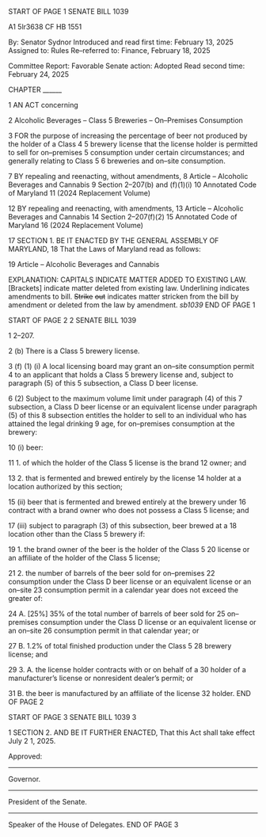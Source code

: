 START OF PAGE 1
SENATE BILL 1039

A1 5lr3638
CF HB 1551

By: Senator Sydnor
Introduced and read first time: February 13, 2025
Assigned to: Rules
Re–referred to: Finance, February 18, 2025

Committee Report: Favorable
Senate action: Adopted
Read second time: February 24, 2025

CHAPTER ______

1 AN ACT concerning

2 Alcoholic Beverages – Class 5 Breweries – On–Premises Consumption

3 FOR the purpose of increasing the percentage of beer not produced by the holder of a Class
4 5 brewery license that the license holder is permitted to sell for on–premises
5 consumption under certain circumstances; and generally relating to Class 5
6 breweries and on–site consumption.

7 BY repealing and reenacting, without amendments,
8 Article – Alcoholic Beverages and Cannabis
9 Section 2–207(b) and (f)(1)(i)
10 Annotated Code of Maryland
11 (2024 Replacement Volume)

12 BY repealing and reenacting, with amendments,
13 Article – Alcoholic Beverages and Cannabis
14 Section 2–207(f)(2)
15 Annotated Code of Maryland
16 (2024 Replacement Volume)

17 SECTION 1. BE IT ENACTED BY THE GENERAL ASSEMBLY OF MARYLAND,
18 That the Laws of Maryland read as follows:

19 Article – Alcoholic Beverages and Cannabis

EXPLANATION: CAPITALS INDICATE MATTER ADDED TO EXISTING LAW.
[Brackets] indicate matter deleted from existing law.
Underlining indicates amendments to bill.
~~Strike~~ ~~out~~ indicates matter stricken from the bill by amendment or deleted from the law by
amendment. *sb1039*
END OF PAGE 1

START OF PAGE 2
2 SENATE BILL 1039

1 2–207.

2 (b) There is a Class 5 brewery license.

3 (f) (1) (i) A local licensing board may grant an on–site consumption permit
4 to an applicant that holds a Class 5 brewery license and, subject to paragraph (5) of this
5 subsection, a Class D beer license.

6 (2) Subject to the maximum volume limit under paragraph (4) of this
7 subsection, a Class D beer license or an equivalent license under paragraph (5) of this
8 subsection entitles the holder to sell to an individual who has attained the legal drinking
9 age, for on–premises consumption at the brewery:

10 (i) beer:

11 1. of which the holder of the Class 5 license is the brand
12 owner; and

13 2. that is fermented and brewed entirely by the license
14 holder at a location authorized by this section;

15 (ii) beer that is fermented and brewed entirely at the brewery under
16 contract with a brand owner who does not possess a Class 5 license; and

17 (iii) subject to paragraph (3) of this subsection, beer brewed at a
18 location other than the Class 5 brewery if:

19 1. the brand owner of the beer is the holder of the Class 5
20 license or an affiliate of the holder of the Class 5 license;

21 2. the number of barrels of the beer sold for on–premises
22 consumption under the Class D beer license or an equivalent license or an on–site
23 consumption permit in a calendar year does not exceed the greater of:

24 A. [25%] 35% of the total number of barrels of beer sold for
25 on–premises consumption under the Class D license or an equivalent license or an on–site
26 consumption permit in that calendar year; or

27 B. 1.2% of total finished production under the Class 5
28 brewery license; and

29 3. A. the license holder contracts with or on behalf of a
30 holder of a manufacturer’s license or nonresident dealer’s permit; or

31 B. the beer is manufactured by an affiliate of the license
32 holder.
END OF PAGE 2

START OF PAGE 3
SENATE BILL 1039 3

1 SECTION 2. AND BE IT FURTHER ENACTED, That this Act shall take effect July
2 1, 2025.

Approved:

________________________________________________________________________________
Governor.

________________________________________________________________________________
President of the Senate.

________________________________________________________________________________
Speaker of the House of Delegates.
END OF PAGE 3
